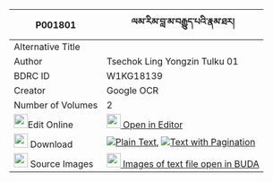 |P001801|ལམ་རིམ་བླ་མ་བརྒྱུད་པའི་རྣམ་ཐར། 
| --- | --- 
|Alternative Title |
|Author| Tsechok Ling Yongzin Tulku 01
|BDRC ID | W1KG18139
|Creator | Google OCR
|Number of Volumes| 2
|<img width="25" src="https://img.icons8.com/color/25/000000/edit-property.png">Edit Online| [<img width="25" src="https://avatars.githubusercontent.com/u/45091458?s=200&v=4"> Open in Editor](http://editor.openpecha.org/P001801)
|<img width="25" src="https://img.icons8.com/fluent/48/000000/download-2.png"/>  Download | [![](https://img.icons8.com/color/20/000000/txt.png)Plain Text](https://github.com/Openpecha/P001801/releases/download/v2/lamrim_lama_gyupa_i_namtar_plain_P001801.zip), [![](https://img.icons8.com/color/20/000000/txt.png)Text with Pagination](https://github.com/Openpecha/P001801/releases/download/v2/lamrim_lama_gyupa_i_namtar_pages_P001801.zip)
|<img width="25" src="https://img.icons8.com/plasticine/100/000000/pictures-folder.png"/>  Source Images | [<img width="25" src="https://library.bdrc.io/icons/BUDA-small.svg"> Images of text file open in BUDA](https://library.bdrc.io/show/bdr:W1KG18139)